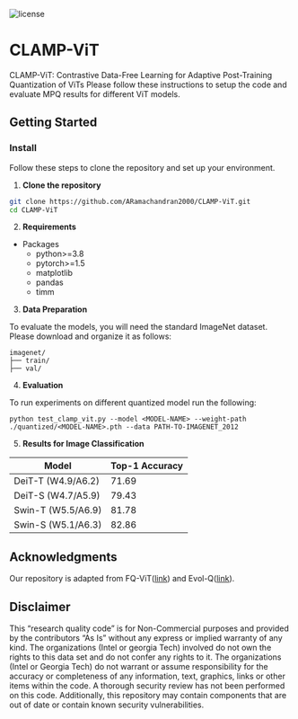 ![license](https://img.shields.io/badge/License-MIT-green.svg?labelColor=gray)

# CLAMP-ViT
CLAMP-ViT: Contrastive Data-Free Learning for Adaptive Post-Training Quantization of ViTs
Please follow these instructions to setup the code and evaluate MPQ results for different ViT models.

## Getting Started

### Install

Follow these steps to clone the repository and set up your environment.

1. **Clone the repository**

```bash
git clone https://github.com/ARamachandran2000/CLAMP-ViT.git
cd CLAMP-ViT
```

2. **Requirements**

- Packages
  - python>=3.8
  - pytorch>=1.5
  - matplotlib
  - pandas
  - timm

3. **Data Preparation**

To evaluate the models, you will need the standard ImageNet dataset. Please download and organize it as follows:

```
imagenet/
├── train/
├── val/
```

4. **Evaluation**

To run experiments on different quantized model run the following:

```
python test_clamp_vit.py --model <MODEL-NAME> --weight-path ./quantized/<MODEL-NAME>.pth --data PATH-TO-IMAGENET_2012
```
5. **Results for Image Classification**

| Model | Top-1 Accuracy  |
|-----------|-----------|
|DeiT-T (W4.9/A6.2) | 71.69 |
| DeiT-S (W4.7/A5.9) | 79.43 |
| Swin-T (W5.5/A6.9) | 81.78 |
| Swin-S (W5.1/A6.3) | 82.86 |

## Acknowledgments
Our repository is adapted from FQ-ViT([link](https://github.com/megvii-research/FQ-ViT/tree/main)) and Evol-Q([link](https://github.com/enyac-group/evol-q)).

## Disclaimer
This “research quality code” is for Non-Commercial purposes and provided by the contributors “As Is” without any express or implied warranty of any kind. The organizations (Intel or georgia Tech) involved do not own the rights to this data set and do not confer any rights to it. The organizations (Intel or Georgia Tech) do not warrant or assume responsibility for the accuracy or completeness of any information, text, graphics, links or other items within the code. A thorough security review has not been performed on this code. Additionally, this repository may contain components that are out of date or contain known security vulnerabilities.


